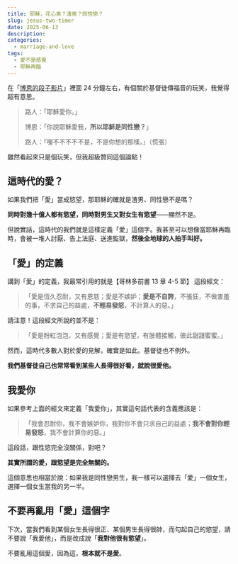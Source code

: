 ```yaml
---
title: 耶穌，花心男？渣男？同性戀？
slug: jesus-two-timer
date: 2025-06-13
description: 
categories:
  - marriage-and-love
tags:
  - 愛不是感覺
  - 耶穌再臨
---
```


在「[博恩的段子影片](https://www.youtube.com/watch?v=Qbf2JXtQsUk)」裡面 24 分鐘左右，有個關於基督徒傳福音的玩笑，我覺得超有意思。

> 路人：「耶穌愛你。」
> 
> 博恩：「你說耶穌愛我，**所以耶穌是同性戀？**」
> 
> 路人：「喔不不不不不是，不是你想的那樣。」（慌張）

雖然看起來只是個玩笑，但我超級贊同這個論點！

## 這時代的愛？

如果我們把「愛」當成慾望，那耶穌的確就是渣男、同性戀不是嗎？

**同時對幾十億人都有慾望，同時對男生又對女生有慾望**——顯然不是。

但說實話，這時代的我們就是這樣定義「愛」這個字。我甚至可以想像當耶穌再臨時，會被一堆人討厭、告上法庭、送進監獄，**然後全地球的人拍手叫好。**

## 「愛」的定義

講到「愛」的定義，我最常引用的就是【哥林多前書 13 章 4-5 節】  這段經文：

> 「愛是恆久忍耐，又有恩慈；愛是不嫉妒；**愛是不自誇**，不張狂，不做害羞的事，不求自己的益處，**不輕易發怒**，不計算人的惡。」

請注意！這段經文所說的並不是：

> 「愛是粉紅泡泡，又有感覺；愛是有慾望，有肢體接觸，彼此甜甜蜜蜜。」

然而，這時代多數人對於愛的見解，確實是如此。基督徒也不例外。

**我們基督徒自己也常常看到某些人長得很好看，就說很愛他。**

## 我愛你

如果參考上面的經文來定義「我愛你」，其實這句話代表的含義應該是：

> 「我會忍耐你，我不會嫉妒你，我對你不會只求自己的益處；**我不會對你輕易發怒**，我不會計算你的惡。」

這段話，跟性慾完全沒關係，對吧？

**其實所謂的愛，跟慾望是完全無關的。**

這個意思也相當於說：如果我是同性戀男生，我一樣可以選擇去「愛」一個女生，選擇一個女生當我的另一半。

## 不要再亂用「愛」這個字

下次，當我們看到某個女生長得很正、某個男生長得很帥，而勾起自己的慾望，請不要說「我愛他」，而是改成說「**我對他很有慾望**」。

不要亂用這個愛，因為這，**根本就不是愛**。